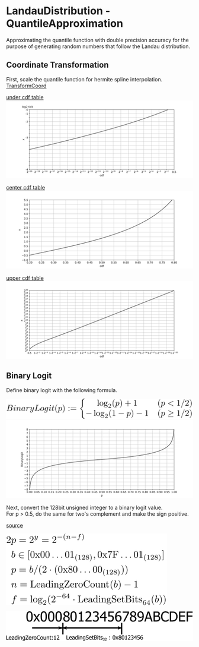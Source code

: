 # LandauDistribution - QuantileApproximation

Approximating the quantile function with double precision accuracy for the purpose of generating random numbers that follow the Landau distribution.

## Coordinate Transformation

First, scale the quantile function for hermite spline interpolation.  
[TransformCoord](https://github.com/tk-yoshimura/TransformCoord)

[under cdf table](https://github.com/tk-yoshimura/LandauDistribution/tree/main/results/under_cdf.csv)  
![quantile 1](https://github.com/tk-yoshimura/LandauDistribution/blob/main/figures/quantile_1.svg)  

[center cdf table](https://github.com/tk-yoshimura/LandauDistribution/tree/main/results/center_cdf.csv)  
![quantile 2](https://github.com/tk-yoshimura/LandauDistribution/blob/main/figures/quantile_2.svg)  

[upper cdf table](https://github.com/tk-yoshimura/LandauDistribution/tree/main/results/upper_cdf.csv)  
![quantile 3](https://github.com/tk-yoshimura/LandauDistribution/blob/main/figures/quantile_3.svg)  

## Binary Logit

Define binary logit with the following formula.

![define binary logit](https://github.com/tk-yoshimura/LandauDistribution/blob/main/figures/define_binary_logit.svg)  
![graph binary logit](https://github.com/tk-yoshimura/LandauDistribution/blob/main/figures/graph_binary_logit.svg)  

Next, convert the 128bit unsigned integer to a binary logit value.  
For p &gt; 0.5, do the same for two's complement and make the sign positive.

[source](https://github.com/tk-yoshimura/ExRandom/blob/main/ExRandom/Transform/BinaryLogit.cs)

![convert binary logit](https://github.com/tk-yoshimura/LandauDistribution/blob/main/figures/convert_binary_logit.svg)  

![convert bits binary logit](https://github.com/tk-yoshimura/LandauDistribution/blob/main/figures/convert_bits_binary_logit.svg)  
